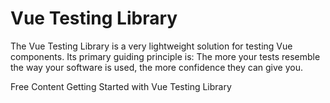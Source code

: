 # Vue Testing Library

The Vue Testing Library is a very lightweight solution for testing Vue components. Its primary guiding principle is: The more your tests resemble the way your software is used, the more confidence they can give you.

<ResourceGroupTitle>Free Content</ResourceGroupTitle>
<BadgeLink colorScheme='blue' badgeText='Official Getting Started' href='https://testing-library.com/docs/vue-testing-library/intro/'>Getting Started with Vue Testing Library</BadgeLink>
